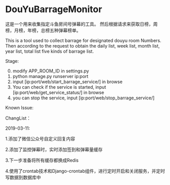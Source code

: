 # DouYuBarrageMonitor

这是一个用来收集指定斗鱼房间号弹幕的工具。
然后根据请求来获取日榜，周榜，月榜，年榜，总榜五种弹幕榜单。

This is a tool used to collect barrage for designated douyu room Numbers.
Then according to the request to obtain the daily list, week list, month list, year list, total list five kinds of barrage list.



Stage:

0. modify APP_ROOM_ID in settings.py
1. python manage.py runserver ip:port
2. input [ip:port/web/start_barrage_service/] in browse
3. You can check if the service is started, input [ip:port/web/get_service_status/] in browse
4. you can stop the service, input [ip:port/web/stop_barrage_service/]

Known Issue:


ChangList：

2019-03-11:

1.添加了微信公众号自定义回复内容

2.添加了监控弹幕时，实时添加签到和弹幕量缓存

3.下一步准备将所有缓存都换成Redis

4.使用了crontab技术和Django-crontab组件，进行定时开启和关闭服务，并定时写数据到数据库中
